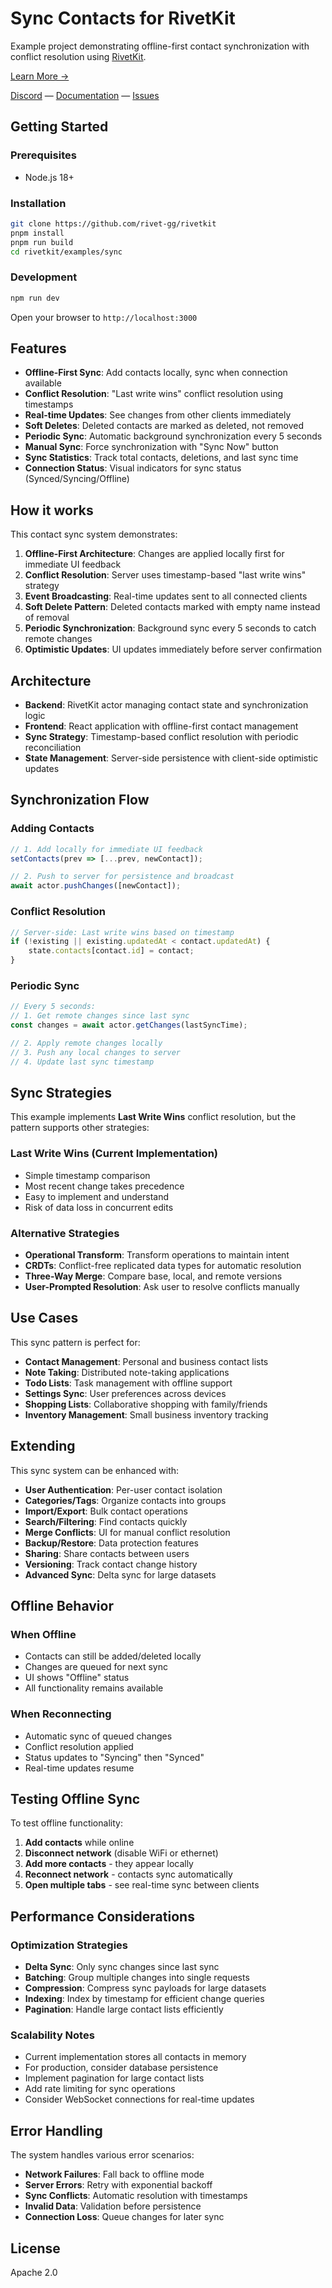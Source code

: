 # Sync Contacts for RivetKit

Example project demonstrating offline-first contact synchronization with conflict resolution using [RivetKit](https://rivetkit.org).

[Learn More →](https://github.com/rivet-gg/rivetkit)

[Discord](https://rivet.gg/discord) — [Documentation](https://rivetkit.org) — [Issues](https://github.com/rivet-gg/rivetkit/issues)

## Getting Started

### Prerequisites

- Node.js 18+

### Installation

```sh
git clone https://github.com/rivet-gg/rivetkit
pnpm install
pnpm run build
cd rivetkit/examples/sync
```

### Development

```sh
npm run dev
```

Open your browser to `http://localhost:3000`

## Features

- **Offline-First Sync**: Add contacts locally, sync when connection available
- **Conflict Resolution**: "Last write wins" conflict resolution using timestamps
- **Real-time Updates**: See changes from other clients immediately
- **Soft Deletes**: Deleted contacts are marked as deleted, not removed
- **Periodic Sync**: Automatic background synchronization every 5 seconds
- **Manual Sync**: Force synchronization with "Sync Now" button
- **Sync Statistics**: Track total contacts, deletions, and last sync time
- **Connection Status**: Visual indicators for sync status (Synced/Syncing/Offline)

## How it works

This contact sync system demonstrates:

1. **Offline-First Architecture**: Changes are applied locally first for immediate UI feedback
2. **Conflict Resolution**: Server uses timestamp-based "last write wins" strategy
3. **Event Broadcasting**: Real-time updates sent to all connected clients
4. **Soft Delete Pattern**: Deleted contacts marked with empty name instead of removal
5. **Periodic Synchronization**: Background sync every 5 seconds to catch remote changes
6. **Optimistic Updates**: UI updates immediately before server confirmation

## Architecture

- **Backend**: RivetKit actor managing contact state and synchronization logic
- **Frontend**: React application with offline-first contact management
- **Sync Strategy**: Timestamp-based conflict resolution with periodic reconciliation
- **State Management**: Server-side persistence with client-side optimistic updates

## Synchronization Flow

### Adding Contacts
```typescript
// 1. Add locally for immediate UI feedback
setContacts(prev => [...prev, newContact]);

// 2. Push to server for persistence and broadcast
await actor.pushChanges([newContact]);
```

### Conflict Resolution
```typescript
// Server-side: Last write wins based on timestamp
if (!existing || existing.updatedAt < contact.updatedAt) {
    state.contacts[contact.id] = contact;
}
```

### Periodic Sync
```typescript
// Every 5 seconds:
// 1. Get remote changes since last sync
const changes = await actor.getChanges(lastSyncTime);

// 2. Apply remote changes locally
// 3. Push any local changes to server
// 4. Update last sync timestamp
```

## Sync Strategies

This example implements **Last Write Wins** conflict resolution, but the pattern supports other strategies:

### Last Write Wins (Current Implementation)
- Simple timestamp comparison
- Most recent change takes precedence
- Easy to implement and understand
- Risk of data loss in concurrent edits

### Alternative Strategies
- **Operational Transform**: Transform operations to maintain intent
- **CRDTs**: Conflict-free replicated data types for automatic resolution
- **Three-Way Merge**: Compare base, local, and remote versions
- **User-Prompted Resolution**: Ask user to resolve conflicts manually

## Use Cases

This sync pattern is perfect for:

- **Contact Management**: Personal and business contact lists
- **Note Taking**: Distributed note-taking applications
- **Todo Lists**: Task management with offline support
- **Settings Sync**: User preferences across devices
- **Shopping Lists**: Collaborative shopping with family/friends
- **Inventory Management**: Small business inventory tracking

## Extending

This sync system can be enhanced with:

- **User Authentication**: Per-user contact isolation
- **Categories/Tags**: Organize contacts into groups
- **Import/Export**: Bulk contact operations
- **Search/Filtering**: Find contacts quickly
- **Merge Conflicts**: UI for manual conflict resolution
- **Backup/Restore**: Data protection features
- **Sharing**: Share contacts between users
- **Versioning**: Track contact change history
- **Advanced Sync**: Delta sync for large datasets

## Offline Behavior

### When Offline
- Contacts can still be added/deleted locally
- Changes are queued for next sync
- UI shows "Offline" status
- All functionality remains available

### When Reconnecting
- Automatic sync of queued changes
- Conflict resolution applied
- Status updates to "Syncing" then "Synced"
- Real-time updates resume

## Testing Offline Sync

To test offline functionality:

1. **Add contacts** while online
2. **Disconnect network** (disable WiFi or ethernet)
3. **Add more contacts** - they appear locally
4. **Reconnect network** - contacts sync automatically
5. **Open multiple tabs** - see real-time sync between clients

## Performance Considerations

### Optimization Strategies
- **Delta Sync**: Only sync changes since last sync
- **Batching**: Group multiple changes into single requests
- **Compression**: Compress sync payloads for large datasets
- **Indexing**: Index by timestamp for efficient change queries
- **Pagination**: Handle large contact lists efficiently

### Scalability Notes
- Current implementation stores all contacts in memory
- For production, consider database persistence
- Implement pagination for large contact lists
- Add rate limiting for sync operations
- Consider WebSocket connections for real-time updates

## Error Handling

The system handles various error scenarios:

- **Network Failures**: Fall back to offline mode
- **Server Errors**: Retry with exponential backoff
- **Sync Conflicts**: Automatic resolution with timestamps
- **Invalid Data**: Validation before persistence
- **Connection Loss**: Queue changes for later sync

## License

Apache 2.0